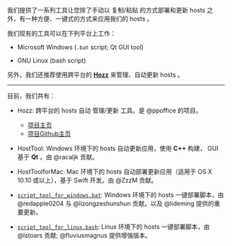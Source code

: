 我们提供了一系列工具让您除了手动以 复制/粘贴 的方式部署和更新 hosts 之外，有一种方便、一键式的方式来应用我们的 hosts 。

我们现有的工具可以在下列平台上工作：

- Microsoft Windows (`.bat` script; Qt GUI tool)

- GNU Linux (bash script)

另外，我们还推荐使用跨平台的 [**Hozz**](http://ppoffice.github.io/Hozz) 来管理、自动更新 hosts 。

-----------------------------------

目前，我们共有：

- Hozz: 跨平台的 hosts 自动 管理/更新 工具。是 @ppoffice 的项目。

    - [项目主页](http://ppoffice.github.io/Hozz)
    - [项目Github主页](https://github.com/ppoffice/Hozz)

- HostTool: Windows 环境下的 hosts 自动更新应用，使用 **C++** 构建， GUI 基于 **Qt** 。由 @racaljk 贡献。

- HostToolforMac: Mac 环境下的 hosts 自动部署更新应用（适用于 OS X 10.10 或以上），基于 Swift 开发。由 @ZzzM 贡献。

- [`script_tool_for_windows.bat`](http://keving.pythonanywhere.com/hosts_scripts/script_tool_for_windows.bat): Windows 环境下的 hosts 一键部署脚本，由 @redapple0204 与 @lizongzeshunshun 贡献。以及 @lideming 提供的重要更新。

- [`script_tool_for_linux.bash`](http://keving.pythonanywhere.com/hosts_scripts/script_tool_for_linux.sh): Linux 环境下的 hosts 一键部署脚本，由 @lstoars 贡献; @fluviusmagnus 提供增强版本。
